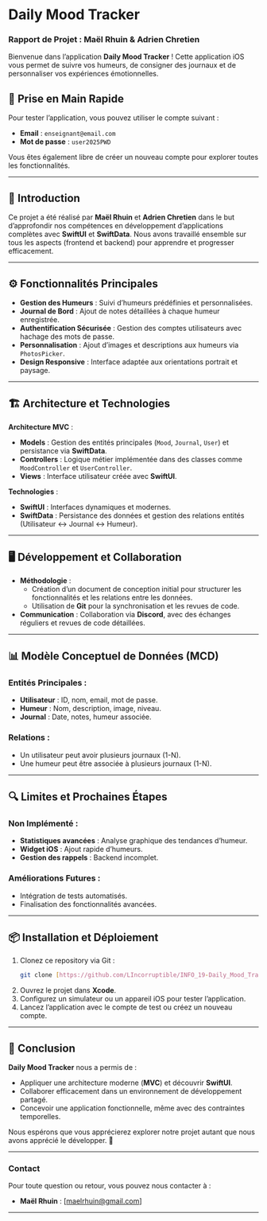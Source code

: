 # Daily Mood Tracker

### Rapport de Projet : Maël Rhuin & Adrien Chretien  

Bienvenue dans l’application **Daily Mood Tracker** ! Cette application iOS vous permet de suivre vos humeurs, de consigner des journaux et de personnaliser vos expériences émotionnelles.  

## 🏁 Prise en Main Rapide  
Pour tester l’application, vous pouvez utiliser le compte suivant :  
- **Email** : `enseignant@email.com`  
- **Mot de passe** : `user2025PWD`  

Vous êtes également libre de créer un nouveau compte pour explorer toutes les fonctionnalités.  

---

## 📖 Introduction  
Ce projet a été réalisé par **Maël Rhuin** et **Adrien Chretien** dans le but d’approfondir nos compétences en développement d’applications complètes avec **SwiftUI** et **SwiftData**. Nous avons travaillé ensemble sur tous les aspects (frontend et backend) pour apprendre et progresser efficacement.

---

## ⚙️ Fonctionnalités Principales  
- **Gestion des Humeurs** : Suivi d’humeurs prédéfinies et personnalisées.  
- **Journal de Bord** : Ajout de notes détaillées à chaque humeur enregistrée.  
- **Authentification Sécurisée** : Gestion des comptes utilisateurs avec hachage des mots de passe.  
- **Personnalisation** : Ajout d’images et descriptions aux humeurs via `PhotosPicker`.  
- **Design Responsive** : Interface adaptée aux orientations portrait et paysage.

---

## 🏗️ Architecture et Technologies  
**Architecture MVC** :  
- **Models** : Gestion des entités principales (`Mood`, `Journal`, `User`) et persistance via **SwiftData**.  
- **Controllers** : Logique métier implémentée dans des classes comme `MoodController` et `UserController`.  
- **Views** : Interface utilisateur créée avec **SwiftUI**.

**Technologies** :  
- **SwiftUI** : Interfaces dynamiques et modernes.  
- **SwiftData** : Persistance des données et gestion des relations entités (Utilisateur ↔ Journal ↔ Humeur).

---

## 🖥️ Développement et Collaboration  
- **Méthodologie** :  
  - Création d’un document de conception initial pour structurer les fonctionnalités et les relations entre les données.  
  - Utilisation de **Git** pour la synchronisation et les revues de code.  
- **Communication** : Collaboration via **Discord**, avec des échanges réguliers et revues de code détaillées.  

---

## 📊 Modèle Conceptuel de Données (MCD)  
### Entités Principales :  
- **Utilisateur** : ID, nom, email, mot de passe.  
- **Humeur** : Nom, description, image, niveau.  
- **Journal** : Date, notes, humeur associée.  

### Relations :  
- Un utilisateur peut avoir plusieurs journaux (1-N).  
- Une humeur peut être associée à plusieurs journaux (1-N).

---

## 🔍 Limites et Prochaines Étapes  
### Non Implémenté :  
- **Statistiques avancées** : Analyse graphique des tendances d’humeur.  
- **Widget iOS** : Ajout rapide d’humeurs.  
- **Gestion des rappels** : Backend incomplet.  

### Améliorations Futures :  
- Intégration de tests automatisés.  
- Finalisation des fonctionnalités avancées.  

---

## 📦 Installation et Déploiement  
1. Clonez ce repository via Git :  
   ```bash
   git clone [https://github.com/LIncorruptible/INFO_19-Daily_Mood_Tracker.git](https://github.com/LIncorruptible/INFO_19-Daily_Mood_Tracker.git)
   ```
2. Ouvrez le projet dans **Xcode**.  
3. Configurez un simulateur ou un appareil iOS pour tester l’application.  
4. Lancez l’application avec le compte de test ou créez un nouveau compte.

---

## 📝 Conclusion  
**Daily Mood Tracker** nous a permis de :  
- Appliquer une architecture moderne (**MVC**) et découvrir **SwiftUI**.  
- Collaborer efficacement dans un environnement de développement partagé.  
- Concevoir une application fonctionnelle, même avec des contraintes temporelles.  

Nous espérons que vous apprécierez explorer notre projet autant que nous avons apprécié le développer. 🚀  

--- 

### Contact  
Pour toute question ou retour, vous pouvez nous contacter à :  
- **Maël Rhuin** : [maelrhuin@gmail.com] 

---
